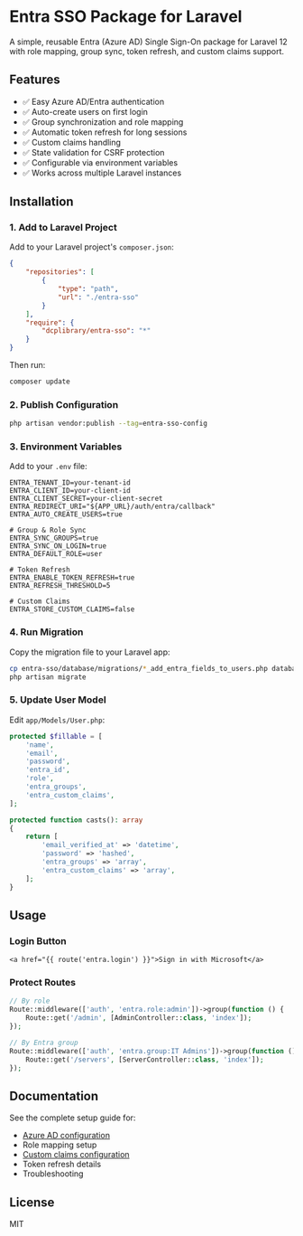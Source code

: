 # Entra SSO Package for Laravel

A simple, reusable Entra (Azure AD) Single Sign-On package for Laravel 12 with role mapping, group sync, token refresh, and custom claims support.

## Features

- ✅ Easy Azure AD/Entra authentication
- ✅ Auto-create users on first login
- ✅ Group synchronization and role mapping
- ✅ Automatic token refresh for long sessions
- ✅ Custom claims handling
- ✅ State validation for CSRF protection
- ✅ Configurable via environment variables
- ✅ Works across multiple Laravel instances

## Installation

### 1. Add to Laravel Project

Add to your Laravel project's `composer.json`:

```json
{
    "repositories": [
        {
            "type": "path",
            "url": "./entra-sso"
        }
    ],
    "require": {
        "dcplibrary/entra-sso": "*"
    }
}
```

Then run:
```bash
composer update
```

### 2. Publish Configuration

```bash
php artisan vendor:publish --tag=entra-sso-config
```

### 3. Environment Variables

Add to your `.env` file:

```env
ENTRA_TENANT_ID=your-tenant-id
ENTRA_CLIENT_ID=your-client-id
ENTRA_CLIENT_SECRET=your-client-secret
ENTRA_REDIRECT_URI="${APP_URL}/auth/entra/callback"
ENTRA_AUTO_CREATE_USERS=true

# Group & Role Sync
ENTRA_SYNC_GROUPS=true
ENTRA_SYNC_ON_LOGIN=true
ENTRA_DEFAULT_ROLE=user

# Token Refresh
ENTRA_ENABLE_TOKEN_REFRESH=true
ENTRA_REFRESH_THRESHOLD=5

# Custom Claims
ENTRA_STORE_CUSTOM_CLAIMS=false
```

### 4. Run Migration

Copy the migration file to your Laravel app:
```bash
cp entra-sso/database/migrations/*_add_entra_fields_to_users.php database/migrations/
php artisan migrate
```

### 5. Update User Model

Edit `app/Models/User.php`:

```php
protected $fillable = [
    'name',
    'email',
    'password',
    'entra_id',
    'role',
    'entra_groups',
    'entra_custom_claims',
];

protected function casts(): array
{
    return [
        'email_verified_at' => 'datetime',
        'password' => 'hashed',
        'entra_groups' => 'array',
        'entra_custom_claims' => 'array',
    ];
}
```

## Usage

### Login Button

```blade
<a href="{{ route('entra.login') }}">Sign in with Microsoft</a>
```

### Protect Routes

```php
// By role
Route::middleware(['auth', 'entra.role:admin'])->group(function () {
    Route::get('/admin', [AdminController::class, 'index']);
});

// By Entra group
Route::middleware(['auth', 'entra.group:IT Admins'])->group(function () {
    Route::get('/servers', [ServerController::class, 'index']);
});
```

## Documentation

See the complete setup guide for:
- [Azure AD configuration](docs/AZURE_SETUP.md)
- Role mapping setup
- [Custom claims configuration](docs/CUSTOM_CLAIMS.md)
- Token refresh details
- Troubleshooting

## License

MIT
